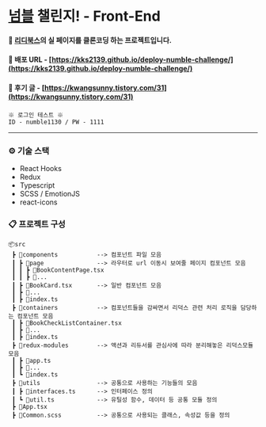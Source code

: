 # [넘블](https://www.numble.it/) 챌린지! - Front-End

#### 🔨 [리디북스](https://ridibooks.com/)의 실 페이지를 클론코딩 하는 프로젝트입니다.
    
#### 📌 배포 URL - [https://kks2139.github.io/deploy-numble-challenge/](https://kks2139.github.io/deploy-numble-challenge/)
#### 📄 후기 글 - [https://kwangsunny.tistory.com/31](https://kwangsunny.tistory.com/31)


```
※ 로그인 테스트 ※ 
ID - numble1130 / PW - 1111
```

-----

### ⚙ 기술 스택
* React Hooks
* Redux
* Typescript
* SCSS / EmotionJS
* react-icons 


### 📋 프로젝트 구성
```
📦src
 ┣ 📂components           --> 컴포넌트 파일 모음
 ┃ ┣ 📂page               --> 라우터로 url 이동시 보여줄 페이지 컴포넌트 모음 
 ┃ ┃ ┣ 📜BookContentPage.tsx
 ┃ ┃ ┣ 📜...
 ┃ ┣ 📜BookCard.tsx       --> 일반 컴포넌트 모음
 ┃ ┣ 📜...
 ┃ ┣ 📜index.ts
 ┣ 📂containers           --> 컴포넌트들을 감싸면서 리덕스 관련 처리 로직을 담당하는 컴포넌트 모음
 ┃ ┣ 📜BookCheckListContainer.tsx 
 ┃ ┣ 📜...
 ┃ ┣ 📜index.ts
 ┣ 📂redux-modules        --> 액션과 리듀서를 관심사에 따라 분리해놓은 리덕스모듈 모음
 ┃ ┣ 📜app.ts
 ┃ ┣ 📜...
 ┃ ┗ 📜index.ts
 ┣ 📂utils                --> 공통으로 사용하는 기능들의 모음
 ┃ ┣ 📜interfaces.ts      --> 인터페이스 정의
 ┃ ┗ 📜util.ts            --> 유틸성 함수, 데이터 등 공통 모듈 정의
 ┣ 📜App.tsx
 ┣ 📜Common.scss          --> 공통으로 사용되는 클래스, 속성값 등을 정의
 ```


